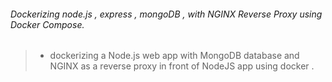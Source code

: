 ###### Dockerizing node.js , express , mongoDB , with NGINX Reverse Proxy using Docker Compose.


> + dockerizing a Node.js web app with MongoDB database and NGINX as a reverse proxy in front of NodeJS app using docker .
 

